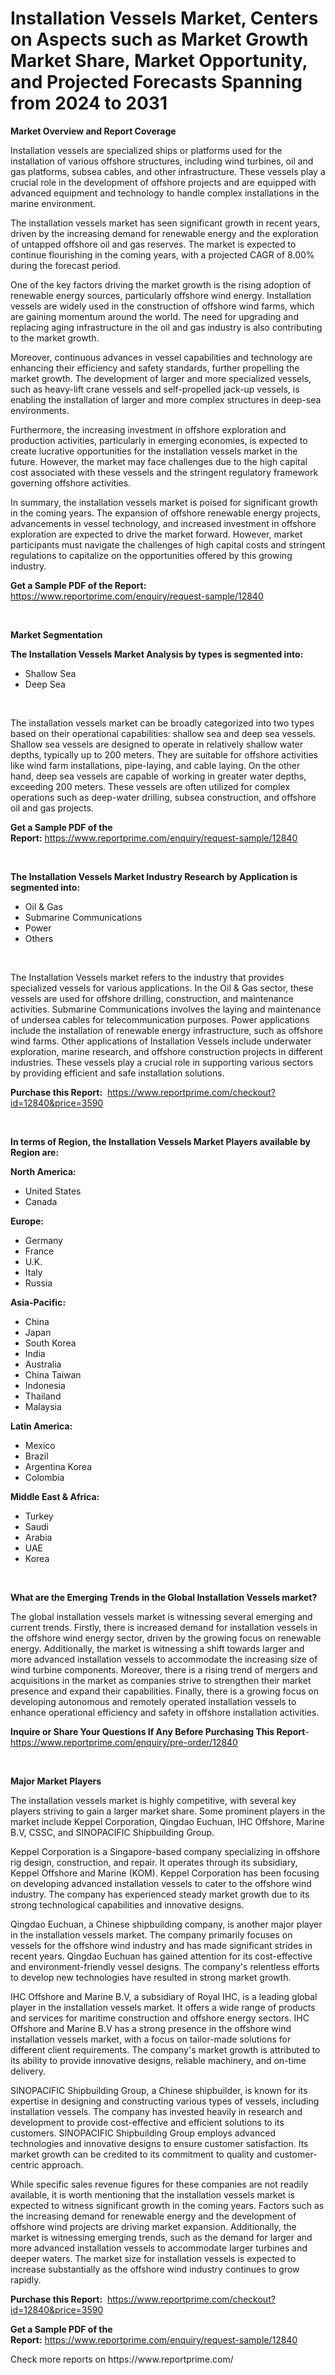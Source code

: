 <p><h1>Installation Vessels Market, Centers on Aspects such as Market Growth Market Share, Market Opportunity, and Projected Forecasts Spanning from 2024 to 2031</h1></p><p><strong>Market Overview and Report Coverage</strong></p>
<p><p>Installation vessels are specialized ships or platforms used for the installation of various offshore structures, including wind turbines, oil and gas platforms, subsea cables, and other infrastructure. These vessels play a crucial role in the development of offshore projects and are equipped with advanced equipment and technology to handle complex installations in the marine environment.</p><p>The installation vessels market has seen significant growth in recent years, driven by the increasing demand for renewable energy and the exploration of untapped offshore oil and gas reserves. The market is expected to continue flourishing in the coming years, with a projected CAGR of 8.00% during the forecast period.</p><p>One of the key factors driving the market growth is the rising adoption of renewable energy sources, particularly offshore wind energy. Installation vessels are widely used in the construction of offshore wind farms, which are gaining momentum around the world. The need for upgrading and replacing aging infrastructure in the oil and gas industry is also contributing to the market growth.</p><p>Moreover, continuous advances in vessel capabilities and technology are enhancing their efficiency and safety standards, further propelling the market growth. The development of larger and more specialized vessels, such as heavy-lift crane vessels and self-propelled jack-up vessels, is enabling the installation of larger and more complex structures in deep-sea environments.</p><p>Furthermore, the increasing investment in offshore exploration and production activities, particularly in emerging economies, is expected to create lucrative opportunities for the installation vessels market in the future. However, the market may face challenges due to the high capital cost associated with these vessels and the stringent regulatory framework governing offshore activities.</p><p>In summary, the installation vessels market is poised for significant growth in the coming years. The expansion of offshore renewable energy projects, advancements in vessel technology, and increased investment in offshore exploration are expected to drive the market forward. However, market participants must navigate the challenges of high capital costs and stringent regulations to capitalize on the opportunities offered by this growing industry.</p></p>
<p><strong>Get a Sample PDF of the Report:</strong> <a href="https://www.reportprime.com/enquiry/request-sample/12840">https://www.reportprime.com/enquiry/request-sample/12840</a></p>
<p>&nbsp;</p>
<p><strong>Market Segmentation</strong></p>
<p><strong>The Installation Vessels Market Analysis by types is segmented into:</strong></p>
<p><ul><li>Shallow Sea</li><li>Deep Sea</li></ul></p>
<p>&nbsp;</p>
<p><p>The installation vessels market can be broadly categorized into two types based on their operational capabilities: shallow sea and deep sea vessels. Shallow sea vessels are designed to operate in relatively shallow water depths, typically up to 200 meters. They are suitable for offshore activities like wind farm installations, pipe-laying, and cable laying. On the other hand, deep sea vessels are capable of working in greater water depths, exceeding 200 meters. These vessels are often utilized for complex operations such as deep-water drilling, subsea construction, and offshore oil and gas projects.</p></p>
<p><strong>Get a Sample PDF of the Report:</strong>&nbsp;<a href="https://www.reportprime.com/enquiry/request-sample/12840">https://www.reportprime.com/enquiry/request-sample/12840</a></p>
<p>&nbsp;</p>
<p><strong>The Installation Vessels Market Industry Research by Application is segmented into:</strong></p>
<p><ul><li>Oil & Gas</li><li>Submarine Communications</li><li>Power</li><li>Others</li></ul></p>
<p>&nbsp;</p>
<p><p>The Installation Vessels market refers to the industry that provides specialized vessels for various applications. In the Oil & Gas sector, these vessels are used for offshore drilling, construction, and maintenance activities. Submarine Communications involves the laying and maintenance of undersea cables for telecommunication purposes. Power applications include the installation of renewable energy infrastructure, such as offshore wind farms. Other applications of Installation Vessels include underwater exploration, marine research, and offshore construction projects in different industries. These vessels play a crucial role in supporting various sectors by providing efficient and safe installation solutions.</p></p>
<p><strong>Purchase this Report:</strong>&nbsp; <a href="https://www.reportprime.com/checkout?id=12840&price=3590">https://www.reportprime.com/checkout?id=12840&price=3590</a></p>
<p>&nbsp;</p>
<p><strong>In terms of Region, the Installation Vessels Market Players available by Region are:</strong></p>
<p>
    <p> <strong> North America: </strong>
        <ul>
            <li>United States</li>
            <li>Canada</li>
        </ul>
        </p> 
    <p> <strong> Europe: </strong>
        <ul>
            <li>Germany</li>
            <li>France</li>
            <li>U.K.</li>
            <li>Italy</li>
            <li>Russia</li>
        </ul>
        </p> 
    <p> <strong> Asia-Pacific: </strong>
        <ul>
            <li>China</li>
            <li>Japan</li>
            <li>South Korea</li>
            <li>India</li>
            <li>Australia</li>
            <li>China Taiwan</li>
            <li>Indonesia</li>
            <li>Thailand</li>
            <li>Malaysia</li>
        </ul>
        </p> 
    <p> <strong> Latin America: </strong>
        <ul>
            <li>Mexico</li>
            <li>Brazil</li>
            <li>Argentina Korea</li>
            <li>Colombia</li>
        </ul>
        </p> 
    <p> <strong> Middle East & Africa: </strong>
        <ul>
            <li>Turkey</li>
            <li>Saudi</li>
            <li>Arabia</li>
            <li>UAE</li>
            <li>Korea</li>
        </ul>
    </p>
    </p>
<p>&nbsp;</p>
<p><strong>What are the Emerging Trends in the Global Installation Vessels market?</strong></p>
<p><p>The global installation vessels market is witnessing several emerging and current trends. Firstly, there is increased demand for installation vessels in the offshore wind energy sector, driven by the growing focus on renewable energy. Additionally, the market is witnessing a shift towards larger and more advanced installation vessels to accommodate the increasing size of wind turbine components. Moreover, there is a rising trend of mergers and acquisitions in the market as companies strive to strengthen their market presence and expand their capabilities. Finally, there is a growing focus on developing autonomous and remotely operated installation vessels to enhance operational efficiency and safety in offshore installation activities.</p></p>
<p><strong>Inquire or Share Your Questions If Any Before Purchasing This Report</strong>- <a href="https://www.reportprime.com/enquiry/pre-order/12840">https://www.reportprime.com/enquiry/pre-order/12840</a></p>
<p>&nbsp;</p>
<p><strong>Major Market Players</strong></p>
<p><p>The installation vessels market is highly competitive, with several key players striving to gain a larger market share. Some prominent players in the market include Keppel Corporation, Qingdao Euchuan, IHC Offshore, Marine B.V, CSSC, and SINOPACIFIC Shipbuilding Group.</p><p>Keppel Corporation is a Singapore-based company specializing in offshore rig design, construction, and repair. It operates through its subsidiary, Keppel Offshore and Marine (KOM). Keppel Corporation has been focusing on developing advanced installation vessels to cater to the offshore wind industry. The company has experienced steady market growth due to its strong technological capabilities and innovative designs.</p><p>Qingdao Euchuan, a Chinese shipbuilding company, is another major player in the installation vessels market. The company primarily focuses on vessels for the offshore wind industry and has made significant strides in recent years. Qingdao Euchuan has gained attention for its cost-effective and environment-friendly vessel designs. The company's relentless efforts to develop new technologies have resulted in strong market growth.</p><p>IHC Offshore and Marine B.V, a subsidiary of Royal IHC, is a leading global player in the installation vessels market. It offers a wide range of products and services for maritime construction and offshore energy sectors. IHC Offshore and Marine B.V has a strong presence in the offshore wind installation vessels market, with a focus on tailor-made solutions for different client requirements. The company's market growth is attributed to its ability to provide innovative designs, reliable machinery, and on-time delivery.</p><p>SINOPACIFIC Shipbuilding Group, a Chinese shipbuilder, is known for its expertise in designing and constructing various types of vessels, including installation vessels. The company has invested heavily in research and development to provide cost-effective and efficient solutions to its customers. SINOPACIFIC Shipbuilding Group employs advanced technologies and innovative designs to ensure customer satisfaction. Its market growth can be credited to its commitment to quality and customer-centric approach.</p><p>While specific sales revenue figures for these companies are not readily available, it is worth mentioning that the installation vessels market is expected to witness significant growth in the coming years. Factors such as the increasing demand for renewable energy and the development of offshore wind projects are driving market expansion. Additionally, the market is witnessing emerging trends, such as the demand for larger and more advanced installation vessels to accommodate larger turbines and deeper waters. The market size for installation vessels is expected to increase substantially as the offshore wind industry continues to grow rapidly.</p></p>
<p><strong>Purchase this Report:</strong>&nbsp;&nbsp;<a href="https://www.reportprime.com/checkout?id=12840&price=3590">https://www.reportprime.com/checkout?id=12840&price=3590</a></p>
<p></p>
<p><strong>Get a Sample PDF of the Report:</strong>&nbsp;<a href="https://www.reportprime.com/enquiry/request-sample/12840">https://www.reportprime.com/enquiry/request-sample/12840</a></p>
<p>Check more reports on https://www.reportprime.com/</p>